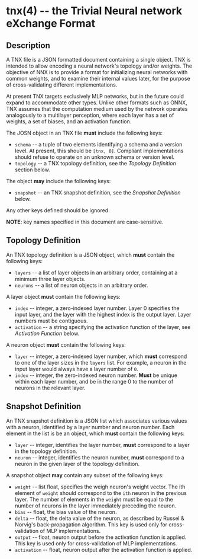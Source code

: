 tnx(4) -- the Trivial Neural network eXchange Format
====================================================

## Description

A TNX file is a JSON formatted document containing a single object. TNX is
intended to allow encoding a neural network's topology and/or weights. The
objective of NNX is to provide a format for initializing neural networks with
common weights, and to examine their internal values later, for the purpose of
cross-validating different implementations.

At present TNX targets exclusively MLP networks, but in the future could expand
to accommodate other types. Unlike other formats such as ONNX, TNX assumes that
the computation medium used by the network operates analogously to a multilayer
perception, where each layer has a set of weights, a set of biases, and an
activation function.

The JOSN object in an TNX file **must** include the following keys:

* `schema` -- a tuple of two elements identifying a schema and a version level.
  At present, this should be `[tnx, 0]`. Compliant implementations should
  refuse to operate on  an unknown schema or version level.
* `topology` -- a TNX topology definition, see the *Topology Definition*
  section below.

The object **may** include the following keys:

* `snapshot` -- an TNX snapshot definition, see the *Snapshot Definition* below.

Any other keys defined should be ignored.

**NOTE**: key names specified in this document are case-sensitive.

## Topology Definition

An TNX topology definition is a JSON object, which **must** contain the
following keys:

* `layers` -- a list of layer objects in an arbitrary order, containing at a
  minimum three layer objects.
* `neurons` -- a list of neuron objects in an arbitrary order.


A layer object **must** contain the following keys:
* `index` -- integer, a zero-indexed layer number. Layer 0 specifies the input layer,
  and the layer with the highest index is the output layer. Layer numbers must
  be contiguous.
* `activation` -- a string specifying the activation function of the layer,
 see *Activation Function* below.

A neuron object **must** contain the following keys:
* `layer` -- integer, a zero-indexed layer number, which **must** correspond to one of
  the layer sizes in the `layers` list. For example, a neuron in the input
  layer would always have a layer number of `0`.
* `index` -- integer, the zero-indexed neuron number. **Must** be unique within each
  layer number, and be in the range 0 to the number of neurons in the relevant
  layer.


## Snapshot Definition

An TNX snapshot definition is a JSON list which associates various values
with a neuron, identified by a layer number and neuron number. Each element
in the list is be an object, which **must** contain the following keys:

* `layer` -- integer, identifies the layer number, **must** correspond to a layer in the
  topology definition.
* `neuron` -- integer, identifies the neuron number, **must** correspond to a neuron
  in the given layer of the topology definition.

A snapshot object **may** contain any subset of the following keys:

* `weight` -- list float, specifies the weigh neuron's weight vector. The ith
  element of `weight` should correspond to the `ith` neuron in the previous
  layer. The number of elements in the `weight` must be equal to the number
  of neurons in the layer immediately preceding the neuron.
* `bias` -- float, the bias value of the neuron.
* `delta` -- float, the delta value of the neuron, as described by Russel &
  Norvig's back-propagation algorithm. This key is used only for
  cross-validation of MLP implementations.
* `output` -- float, neuron output before the activation function is applied.
  This key is used only for cross-validation of MLP implementations.
* `activation` -- float, neuron output after the activation function is
  applied.
